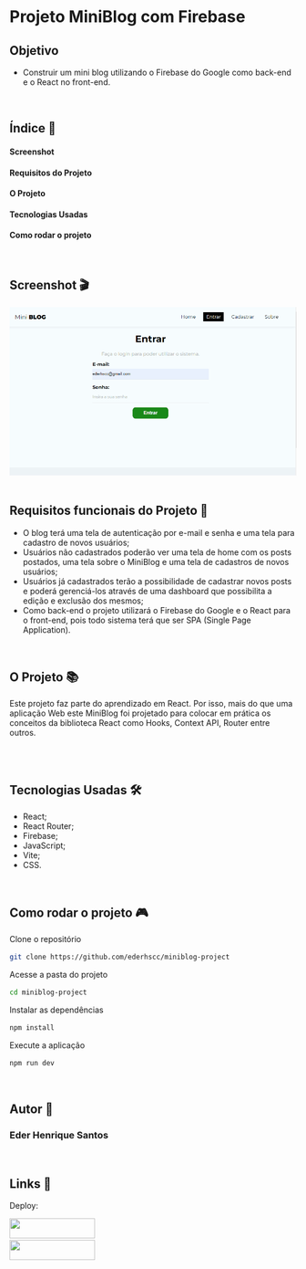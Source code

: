 # Projeto MiniBlog com Firebase

## Objetivo

- Construir um mini blog utilizando o Firebase do Google como back-end e o React no front-end. 

<br>

## Índice 📜

#### Screenshot

#### Requisitos do Projeto

#### O Projeto

#### Tecnologias Usadas

#### Como rodar o projeto

<br>

## Screenshot 🎬

<div align='center'>
<img src="./src/assets/mini-blog.gif" alt="imagem do projeto">
</div>

<br>

## Requisitos funcionais do Projeto 🧾

- O blog terá uma tela de autenticação por e-mail e senha e uma tela para cadastro de novos usuários;
- Usuários não cadastrados poderão ver uma tela de home com os posts postados, uma tela sobre o MiniBlog e uma tela de cadastros de novos usuários;
- Usuários já cadastrados terão a possibilidade de cadastrar novos posts e poderá gerenciá-los através de uma dashboard que possibilita a edição e exclusão dos mesmos;
- Como back-end o projeto utilizará o Firebase do Google e o React para o front-end, pois todo sistema terá que ser SPA (Single Page Application).

<br>

## O Projeto 📚

Este projeto faz parte do aprendizado em React. Por isso, mais do que uma aplicação Web este MiniBlog foi projetado para colocar em prática os conceitos da biblioteca React como Hooks, Context API, Router entre outros. 

<br>

<br>

## Tecnologias Usadas 🛠

- React;
- React Router;
- Firebase;
- JavaScript;
- Vite;
- CSS.

<br>

## Como rodar o projeto 🎮

Clone o repositório
```bash
git clone https://github.com/ederhscc/miniblog-project
```

 Acesse a pasta do projeto
```bash
cd miniblog-project

```

Instalar as dependências
```bash
npm install
```

Execute a aplicação
```bash
npm run dev
```

<br>

## Autor 🧑

### Eder Henrique Santos

<br>

## Links 🔗

Deploy: 

<div align="left">

  <a href = "mailto:ederhscc@gmail.com" target="_blank">
  <img src="https://img.shields.io/badge/-Gmail-%23E4405F?style=for-the-badge&logo=gmail&logoColor=white" target="_blank" width="150px" height="35px">
  </a>
  </br>
  <a href="https://www.linkedin.com/in/eder-henrique-santos" target="_blank">
  <img src="https://img.shields.io/badge/-LinkedIn-%230077B5?style=for-the-badge&logo=linkedin&logoColor=white" target="_blank" width="150px" height="35px">
  </a>
  </br>

</div>


